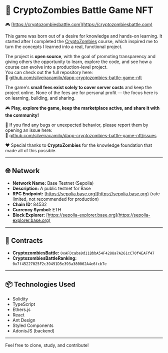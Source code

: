 # 🧟 CryptoZombies Battle Game NFT

🎮 [https://cryptozombiesbattle.com](https://cryptozombiesbattle.com)

This game was born out of a desire for knowledge and hands-on learning. It started after I completed the [CryptoZombies](https://cryptozombies.io/) course, which inspired me to turn the concepts I learned into a real, functional project.

The project is **open source**, with the goal of promoting transparency and giving others the opportunity to learn, explore the code, and see how a course can evolve into a production-level project.  
You can check out the full repository here:  
🔗 [github.com/silveiracamilo/dapp-cryptozombies-battle-game-nft](https://github.com/silveiracamilo/dapp-cryptozombies-battle-game-nft)

The game's **small fees exist solely to cover server costs** and keep the project online. None of the fees are for personal profit — the focus here is on learning, building, and sharing.

🎮 **Play, explore the game, keep the marketplace active, and share it with the community!**

🐞 If you find any bugs or unexpected behavior, please report them by opening an issue here:  
🔧 [github.com/silveiracamilo/dapp-cryptozombies-battle-game-nft/issues](https://github.com/silveiracamilo/dapp-cryptozombies-battle-game-nft/issues)

❤️ Special thanks to **CryptoZombies** for the knowledge foundation that made all of this possible.

---

## 🌐 Network

- **Network Name:** Base Testnet (Sepolia)  
- **Description:** A public testnet for Base  
- **RPC Endpoint:** [https://sepolia.base.org](https://sepolia.base.org) (rate limited, not recommended for production)  
- **Chain ID:** 84532  
- **Currency Symbol:** ETH  
- **Block Explorer:** [https://sepolia-explorer.base.org](https://sepolia-explorer.base.org)

---

## 📜 Contracts

- **CryptozombiesBattle:** `0xAFDcaba9d11BbbA54F4288a7A261cC70f4EAFf47`  
- **CryptozombiesBattleRanking:** `0x7f45227025F2c39491D5e393a380062A4e6fcb7e`

---

## 📦 Technologies Used

- Solidity  
- TypeScript
- Ethers.js  
- React  
- Ant Design  
- Styled Components  
- AdonisJS (backend)  

---

Feel free to clone, study, and contribute!
